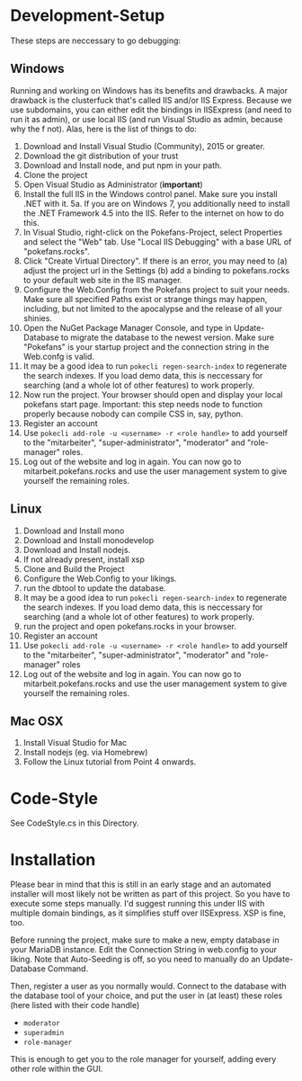 # Development-Setup

These steps are neccessary to go debugging:
## Windows

Running and working on Windows has its benefits and drawbacks. A major drawback is the clusterfuck that's called IIS and/or IIS Express. Because we use subdomains, you can either edit the bindings in IISExpress (and need to run it as admin), or use local IIS (and run Visual Studio as admin, because why the f not). Alas, here is the list of things to do:

1. Download and Install Visual Studio (Community), 2015 or greater.
2. Download the git distribution of your trust
3. Download and Install node, and put npm in your path.
3. Clone the project
4. Open Visual Studio as Administrator (**important**)
5. Install the full IIS in the Windows control panel. Make sure you install .NET with it.
5a. If you are on Windows 7, you additionally need to install the .NET Framework 4.5 into the IIS. Refer to the internet on how to do this.
6. In Visual Studio, right-click on the Pokefans-Project, select Properties and select the "Web" tab. Use "Local IIS Debugging" with a base URL of "pokefans.rocks".
7. Click "Create Virtual Directory". If there is an error, you may need to (a) adjust the project url in the Settings (b) add a binding to pokefans.rocks to your default web site in the IIS manager.
8. Configure the Web.Config from the Pokefans project to suit your needs. Make sure all specified Paths exist or strange things may happen, including, but not limited to the apocalypse and the release of all your shinies.
9. Open the NuGet Package Manager Console, and type in Update-Database to migrate the database to the newest version. Make sure "Pokefans" is your startup project and the connection string in the Web.confg is valid.
10. It may be a good idea to run `pokecli regen-search-index` to regenerate the search indexes. If you load demo data, this is neccessary for searching (and a whole lot of other features) to work properly.
11. Now run the project. Your browser should open and display your local pokefans start page. Important: this step needs node to function properly because nobody can compile CSS in, say, python.
12. Register an account
13. Use `pokecli add-role -u <username> -r <role handle>` to add yourself to the "mitarbeiter", "super-administrator", "moderator" and "role-manager" roles.
14. Log out of the website and log in again. You can now go to mitarbeit.pokefans.rocks and use the user management system to give yourself the remaining roles.

## Linux
1. Download and Install mono
2. Download and Install monodevelop
3. Download and Install nodejs.
3. If not already present, install xsp
4. Clone and Build the Project
5. Configure the Web.Config to your likings.
6. run the dbtool to update the database.
7. It may be a good idea to run `pokecli regen-search-index` to regenerate the search indexes. If you load demo data, this is neccessary for searching (and a whole lot of other features) to work properly.
8. run the project and open pokefans.rocks in your browser.
9. Register an account
10. Use `pokecli add-role -u <username> -r <role handle>` to add yourself to the "mitarbeiter", "super-administrator", "moderator" and "role-manager" roles
11. Log out of the website and log in again. You can now go to mitarbeit.pokefans.rocks and use the user management system to give yourself the remaining roles.

## Mac OSX
1. Install Visual Studio for Mac
2. Install nodejs (eg. via Homebrew)
3. Follow the Linux tutorial from Point 4 onwards.

# Code-Style
See CodeStyle.cs in this Directory.

# Installation
Please bear in mind that this is still in an early stage and an automated installer will most likely not be written as part of this project. So you have to execute some steps manually. I'd suggest running this under IIS with multiple domain bindings, as it simplifies stuff over IISExpress. XSP is fine, too.

Before running the project, make sure to make a new, empty database in your MariaDB instance. Edit the Connection String in web.config to your liking. Note that Auto-Seeding is off, so you need to manually do an Update-Database Command.

Then, register a user as you normally would. Connect to the database with the database tool of your choice, and put the user in (at least) these roles (here listed with their code handle)
* `moderator`
* `superadmin`
* `role-manager`

This is enough to get you to the role manager for yourself, adding every other role within the GUI.
